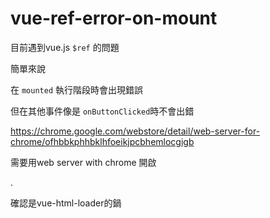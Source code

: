 # vue-ref-error-on-mount

目前遇到vue.js `$ref` 的問題

簡單來說

在 `mounted` 執行階段時會出現錯誤

但在其他事件像是 `onButtonClicked`時不會出錯

https://chrome.google.com/webstore/detail/web-server-for-chrome/ofhbbkphhbklhfoeikjpcbhemlocgigb

需要用web server with chrome 開啟

.

確認是vue-html-loader的鍋
